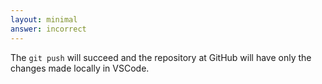 ```yaml
---
layout: minimal
answer: incorrect
---
```


The `git push` will succeed and the repository at GitHub will have only the changes made locally in VSCode.
